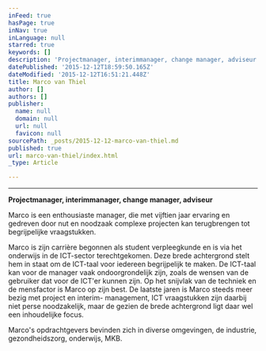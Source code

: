 ```yaml
---
inFeed: true
hasPage: true
inNav: true
inLanguage: null
starred: true
keywords: []
description: 'Projectmanager, interimmanager, change manager, adviseur'
datePublished: '2015-12-12T18:59:50.165Z'
dateModified: '2015-12-12T16:51:21.448Z'
title: Marco van Thiel
author: []
authors: []
publisher:
  name: null
  domain: null
  url: null
  favicon: null
sourcePath: _posts/2015-12-12-marco-van-thiel.md
published: true
url: marco-van-thiel/index.html
_type: Article

---
```

****

**Projectmanager,
interimmanager, change manager, adviseur**

Marco is een enthousiaste manager, die met vijftien jaar
ervaring en gedreven door nut en noodzaak complexe projecten kan terugbrengen
tot begrijpelijke vraagstukken.

Marco is zijn carrière begonnen als student verpleegkunde en
is via het onderwijs in de ICT-sector terechtgekomen. Deze brede achtergrond
stelt hem in staat om de ICT-taal voor iedereen begrijpelijk te maken. De
ICT-taal kan voor de manager vaak ondoorgrondelijk zijn, zoals de wensen van de
gebruiker dat voor de ICT'er kunnen zijn. Op het snijvlak van de techniek en de
mensfactor is Marco op zijn best. De laatste jaren is Marco steeds meer bezig
met project en interim- management, ICT vraagstukken zijn daarbij niet perse
noodzakelijk, maar de gezien de brede achtergrond ligt daar wel een
inhoudelijke focus. 

Marco's opdrachtgevers bevinden zich in diverse omgevingen,
de industrie, gezondheidszorg, onderwijs, MKB.